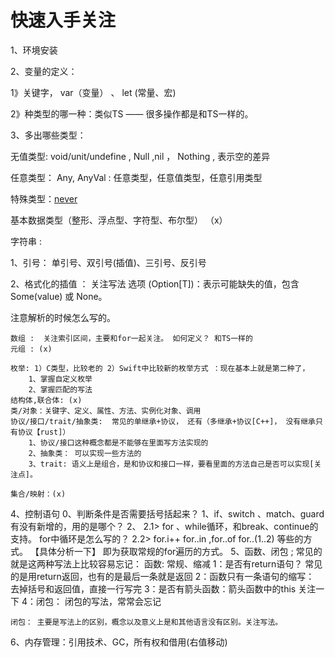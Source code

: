 # 快速入手关注

1、环境安装&#x20;

2、变量的定义：

&#x20;1》关键字， var（变量） 、 let (常量、宏)&#x20;

2》种类型的哪一种：类似TS —— 很多操作都是和TS一样的。

3、多出哪些类型：&#x20;

无值类型: void/unit/undefine , Null ,nil ， Nothing , 表示空的差异&#x20;

任意类型： Any, AnyVal : 任意类型，任意值类型，任意引用类型&#x20;

特殊类型：[never](bian-liang-lei-xing/never.md)&#x20;

基本数据类型（整形、浮点型、字符型、布尔型） （x）&#x20;

字符串 :&#x20;

&#x20; 1、引号： 单引号、双引号(插值)、三引号、反引号&#x20;

&#x20; 2、格式化的插值 ： 关注写法 选项 (Option\[T])：表示可能缺失的值，包含 Some(value) 或 None。&#x20;

&#x20;  注意解析的时候怎么写的。

```
数组 :  关注索引区间，主要和for一起关注。 如何定义？ 和TS一样的
元组 : (x)

枚举: 1）C类型，比较老的 2）Swift中比较新的枚举方式 ：现在基本上就是第二种了，
    1、掌握自定义枚举
    2、掌握匹配的写法
结构体,联合体: (x)
类/对象：关键字、定义、属性、方法、实例化对象、调用  
协议/接口/trait/抽象类:  常见的单继承+协议， 还有（多继承+协议[C++]， 没有继承只有协议【rust]）
    1、协议/接口这种概念都是不能够在里面写方法实现的
    2、抽象类： 可以实现一些方法的
    3、trait: 语义上是组合，是和协议和接口一样，要看里面的方法自己是否可以实现[关注点]。 
        
集合/映射：(x)
```

4、控制语句 0、判断条件是否需要括号括起来？ 1、if、switch 、match、guard 有没有新增的，用的是哪个？ 2、 2.1> for 、while循环，和break、continue的支持。 for中循环是怎么写的？ 2.2> for.i++ for..in ,for..of for..(1..2) 等些的方式。 【具体分析一下】 即为获取常规的for遍历的方式。 5、函数、闭包 ; 常见的就是这两种写法上比较容易忘记： 函数: 常规、缩减 1：是否有return语句？ 常见的是用return返回，也有的是最后一条就是返回 2：函数只有一条语句的缩写： 去掉括号和返回值，直接一行写完 3：是否有箭头函数：箭头函数中的this 关注一下 4：闭包： 闭包的写法，常常会忘记

```
闭包： 主要是写法上的区别，概念以及意义上是和其他语言没有区别。关注写法。
```

6、内存管理：引用技术、GC，所有权和借用(右值移动)
